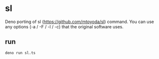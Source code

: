 # sl

Deno porting of sl (https://github.com/mtoyoda/sl) command. You can use any options (-a / -F / -l / -c) that the original software uses.

## run

```bash
deno run sl.ts
```

